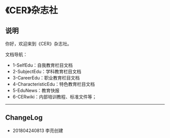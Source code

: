 # 《CER》杂志社

## 说明

你好，欢迎来到《CER》杂志社。

文档导航：

- 1-SelfEdu：自我教育栏目文档
- 2-SubjectEdu：学科教育栏目文档
- 3-CareerEdu：职业教育栏目文档
- 4-CharacteristicEdu：特色教育栏目文档
- 5-EduNews：教育快报
- 6-CERwiki：内部培训教程、标准文件等；

----

## ChangeLog

- 201804240813 李亮创建